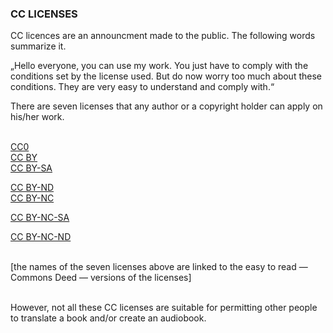 ### CC LICENSES

CC licences are an announcment made to the public. The following words summarize it.

<div class="citace" markdown="1">
 „Hello everyone, you can use my work. You just have to comply with the conditions set by the license used. But do now worry too much about these conditions. They are very easy to understand and comply with.“ 
 </div>

There are seven licenses that any author or a copyright holder can apply on his/her work.<br><br>

[CC0](https://creativecommons.org/publicdomain/zero/1.0/)<br>
[CC BY](https://creativecommons.org/publicdomain/by/4.0/)<br>
[CC BY-SA](https://creativecommons.org/licenses/by-sa/4.0/)<br>

[CC BY-ND](https://creativecommons.org/licenses/by-nd/4.0/)<br>
[CC BY-NC](https://creativecommons.org/licenses/by-nc/4.0/)<br>

[CC BY-NC-SA](https://creativecommons.org/licenses/by-nc-sa/4.0/)<br>

[CC BY-NC-ND](https://creativecommons.org/licenses/by-nc-nd/4.0/)<br><br>

[the names of the seven licenses above are linked to the easy to read — Commons Deed — versions of the licenses]<br><br>

However, not all these CC licenses are suitable for permitting other people to translate a book and/or create an audiobook.<br>
